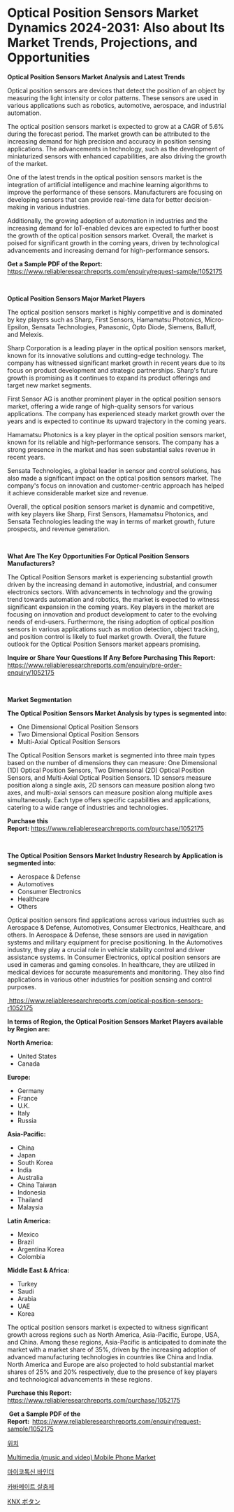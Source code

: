 <p><h1>Optical Position Sensors Market Dynamics 2024-2031: Also about Its Market Trends, Projections, and Opportunities</h1></p><p><strong>Optical Position Sensors Market Analysis and Latest Trends</strong></p>
<p><p>Optical position sensors are devices that detect the position of an object by measuring the light intensity or color patterns. These sensors are used in various applications such as robotics, automotive, aerospace, and industrial automation.</p><p>The optical position sensors market is expected to grow at a CAGR of 5.6% during the forecast period. The market growth can be attributed to the increasing demand for high precision and accuracy in position sensing applications. The advancements in technology, such as the development of miniaturized sensors with enhanced capabilities, are also driving the growth of the market.</p><p>One of the latest trends in the optical position sensors market is the integration of artificial intelligence and machine learning algorithms to improve the performance of these sensors. Manufacturers are focusing on developing sensors that can provide real-time data for better decision-making in various industries.</p><p>Additionally, the growing adoption of automation in industries and the increasing demand for IoT-enabled devices are expected to further boost the growth of the optical position sensors market. Overall, the market is poised for significant growth in the coming years, driven by technological advancements and increasing demand for high-performance sensors.</p></p>
<p><strong>Get a Sample PDF of the Report:&nbsp;</strong> <a href="https://www.reliableresearchreports.com/enquiry/request-sample/1052175">https://www.reliableresearchreports.com/enquiry/request-sample/1052175</a></p>
<p>&nbsp;</p>
<p><strong>Optical Position Sensors Major Market Players</strong></p>
<p><p>The optical position sensors market is highly competitive and is dominated by key players such as Sharp, First Sensors, Hamamatsu Photonics, Micro-Epsilon, Sensata Technologies, Panasonic, Opto Diode, Siemens, Balluff, and Melexis. </p><p>Sharp Corporation is a leading player in the optical position sensors market, known for its innovative solutions and cutting-edge technology. The company has witnessed significant market growth in recent years due to its focus on product development and strategic partnerships. Sharp's future growth is promising as it continues to expand its product offerings and target new market segments.</p><p>First Sensor AG is another prominent player in the optical position sensors market, offering a wide range of high-quality sensors for various applications. The company has experienced steady market growth over the years and is expected to continue its upward trajectory in the coming years. </p><p>Hamamatsu Photonics is a key player in the optical position sensors market, known for its reliable and high-performance sensors. The company has a strong presence in the market and has seen substantial sales revenue in recent years.</p><p>Sensata Technologies, a global leader in sensor and control solutions, has also made a significant impact on the optical position sensors market. The company's focus on innovation and customer-centric approach has helped it achieve considerable market size and revenue.</p><p>Overall, the optical position sensors market is dynamic and competitive, with key players like Sharp, First Sensors, Hamamatsu Photonics, and Sensata Technologies leading the way in terms of market growth, future prospects, and revenue generation.</p></p>
<p>&nbsp;</p>
<p><strong>What Are The Key Opportunities For Optical Position Sensors Manufacturers?</strong></p>
<p><p>The Optical Position Sensors market is experiencing substantial growth driven by the increasing demand in automotive, industrial, and consumer electronics sectors. With advancements in technology and the growing trend towards automation and robotics, the market is expected to witness significant expansion in the coming years. Key players in the market are focusing on innovation and product development to cater to the evolving needs of end-users. Furthermore, the rising adoption of optical position sensors in various applications such as motion detection, object tracking, and position control is likely to fuel market growth. Overall, the future outlook for the Optical Position Sensors market appears promising.</p></p>
<p><strong>Inquire or Share Your Questions If Any Before Purchasing This Report:</strong> <a href="https://www.reliableresearchreports.com/enquiry/pre-order-enquiry/1052175">https://www.reliableresearchreports.com/enquiry/pre-order-enquiry/1052175</a></p>
<p>&nbsp;</p>
<p><strong>Market Segmentation</strong></p>
<p><strong>The Optical Position Sensors Market Analysis by types is segmented into:</strong></p>
<p><ul><li>One Dimensional Optical Position Sensors</li><li>Two Dimensional Optical Position Sensors</li><li>Multi-Axial Optical Position Sensors</li></ul></p>
<p><p>The Optical Position Sensors market is segmented into three main types based on the number of dimensions they can measure: One Dimensional (1D) Optical Position Sensors, Two Dimensional (2D) Optical Position Sensors, and Multi-Axial Optical Position Sensors. 1D sensors measure position along a single axis, 2D sensors can measure position along two axes, and multi-axial sensors can measure position along multiple axes simultaneously. Each type offers specific capabilities and applications, catering to a wide range of industries and technologies.</p></p>
<p><strong>Purchase this Report:&nbsp;</strong><a href="https://www.reliableresearchreports.com/purchase/1052175">https://www.reliableresearchreports.com/purchase/1052175</a></p>
<p>&nbsp;</p>
<p><strong>The Optical Position Sensors Market Industry Research by Application is segmented into:</strong></p>
<p><ul><li>Aerospace & Defense</li><li>Automotives</li><li>Consumer Electronics</li><li>Healthcare</li><li>Others</li></ul></p>
<p><p>Optical position sensors find applications across various industries such as Aerospace & Defense, Automotives, Consumer Electronics, Healthcare, and others. In Aerospace & Defense, these sensors are used in navigation systems and military equipment for precise positioning. In the Automotives industry, they play a crucial role in vehicle stability control and driver assistance systems. In Consumer Electronics, optical position sensors are used in cameras and gaming consoles. In healthcare, they are utilized in medical devices for accurate measurements and monitoring. They also find applications in various other industries for position sensing and control purposes.</p></p>
<p><a href="https://www.reliableresearchreports.com/optical-position-sensors-r1052175">&nbsp;https://www.reliableresearchreports.com/optical-position-sensors-r1052175</a></p>
<p><strong>In terms of Region, the Optical Position Sensors Market Players available by Region are:</strong></p>
<p>
    <p> <strong> North America: </strong>
        <ul>
            <li>United States</li>
            <li>Canada</li>
        </ul>
        </p> 
    <p> <strong> Europe: </strong>
        <ul>
            <li>Germany</li>
            <li>France</li>
            <li>U.K.</li>
            <li>Italy</li>
            <li>Russia</li>
        </ul>
        </p> 
    <p> <strong> Asia-Pacific: </strong>
        <ul>
            <li>China</li>
            <li>Japan</li>
            <li>South Korea</li>
            <li>India</li>
            <li>Australia</li>
            <li>China Taiwan</li>
            <li>Indonesia</li>
            <li>Thailand</li>
            <li>Malaysia</li>
        </ul>
        </p> 
    <p> <strong> Latin America: </strong>
        <ul>
            <li>Mexico</li>
            <li>Brazil</li>
            <li>Argentina Korea</li>
            <li>Colombia</li>
        </ul>
        </p> 
    <p> <strong> Middle East & Africa: </strong>
        <ul>
            <li>Turkey</li>
            <li>Saudi</li>
            <li>Arabia</li>
            <li>UAE</li>
            <li>Korea</li>
        </ul>
    </p>
    </p>
<p><p>The optical position sensors market is expected to witness significant growth across regions such as North America, Asia-Pacific, Europe, USA, and China. Among these regions, Asia-Pacific is anticipated to dominate the market with a market share of 35%, driven by the increasing adoption of advanced manufacturing technologies in countries like China and India. North America and Europe are also projected to hold substantial market shares of 25% and 20% respectively, due to the presence of key players and technological advancements in these regions.</p></p>
<p><strong>Purchase this Report: </strong><a href="https://www.reliableresearchreports.com/purchase/1052175">https://www.reliableresearchreports.com/purchase/1052175</a></p>
<p>&nbsp;<strong>Get a Sample PDF of the Report:&nbsp;&nbsp;</strong><a href="https://www.reliableresearchreports.com/enquiry/request-sample/1052175">https://www.reliableresearchreports.com/enquiry/request-sample/1052175</a></p>
<p><strong></strong></p>
<p><p><a href="https://medium.com/@moulafa/%EA%B8%80%EB%A1%9C%EB%B2%8C-%EC%9C%84%EC%B9%98-%EC%8B%9C%EC%9E%A5-%EC%A0%9C%ED%92%88-%EC%9C%A0%ED%98%95-%EC%9D%91%EC%9A%A9%ED%94%84%EB%A1%9C%EA%B7%B8%EB%9E%A8-%EB%B3%84-%EC%A7%80%EC%97%AD-%EB%B3%84-%EB%B0%8F-%EA%B8%B0%EC%97%85%EB%B3%84-%EC%82%B0%EC%97%85-%EC%84%B8%EA%B7%B8%EB%A8%BC%ED%8A%B8-%EC%A0%84%EB%A7%9D-%EC%8B%9C%EC%9E%A5-%ED%8F%89%EA%B0%80-%EA%B2%BD%EC%9F%81-%EC%83%81%ED%99%A9-%ED%8A%B8%EB%A0%8C%EB%93%9C-%EB%B0%8F-%EC%98%88%EC%B8%A1-2024-2031-19676e465ee8">위치</a></p><p><a href="https://github.com/khkjaxbn36/Market-Research-Report-List-1/blob/main/multimedia-music-and-video-mobile-phone-market.md">Multimedia (music and video) Mobile Phone Market</a></p><p><a href="https://github.com/Penelolack456456/Market-Research-Report-List-2/blob/main/2122977155798.md">마이코톡신 바인더</a></p><p><a href="https://github.com/darrellockm3ytan895656/Market-Research-Report-List-2/blob/main/9563821155799.md">카바메이트 살충제</a></p><p><a href="https://github.com/LuzHills1972/Market-Research-Report-List-1/blob/main/4970750146854.md">KNX ボタン</a></p></p>